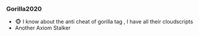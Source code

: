 ### Gorilla2020
- 🐵 I know about the anti cheat of gorilla tag , I have all their cloudscripts
- Another Axiom Stalker
